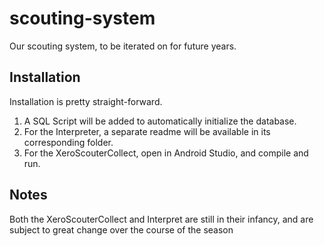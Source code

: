 # scouting-system

Our scouting system, to be iterated on for future years.

## Installation

Installation is pretty straight-forward.
1. A SQL Script will be added to automatically initialize the database.
2. For the Interpreter, a separate readme will be available in its corresponding folder.
3. For the XeroScouterCollect, open in Android Studio, and compile and run.

## Notes

Both the XeroScouterCollect and Interpret are still in their infancy, and are subject to great change over the course of the season
